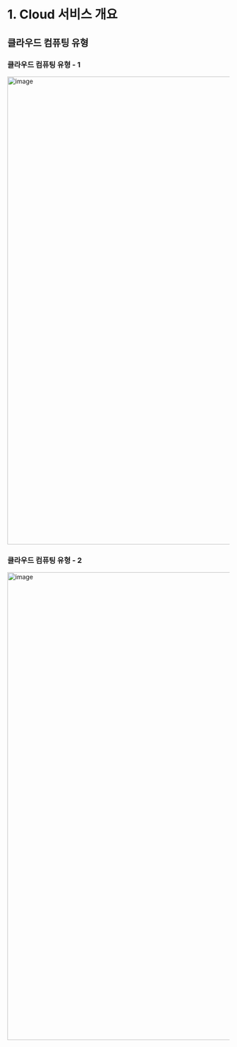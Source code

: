 # 1. Cloud 서비스 개요
## 클라우드 컴퓨팅 유형


### 클라우드 컴퓨팅 유형 - 1
<img width="1061" alt="image" src="https://github.com/limp666/cloud-class/assets/63759208/7ee0e282-45a0-46ac-b40a-7be6b2a51aa9">


### 클라우드 컴퓨팅 유형 - 2
<img width="1061" alt="image" src="https://github.com/limp666/cloud-class/assets/63759208/7bb0fc90-bcb7-4497-b9a3-84e6253b7533">
